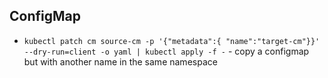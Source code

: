 ## ConfigMap

* ` kubectl patch cm source-cm -p '{"metadata":{ "name":"target-cm"}}' --dry-run=client -o yaml | kubectl apply -f -
  ` - copy a configmap but with another name in the same namespace